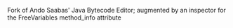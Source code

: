 Fork of Ando Saabas' Java Bytecode Editor; augmented by an inspector for the FreeVariables method_info attribute
